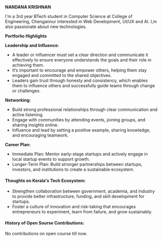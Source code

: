 **NANDANA KRISHNAN**

I'm a 3rd year BTech student in Computer Science at College of Engineering, Chengannur interested in Web Development, UI/UX and AI. I,m also passionate about new technologies.




**Portforlio Highlights**

**Leadership and Influence:**

* A leader or influencer must set a clear direction and communicate it effectively to ensure everyone understands the goals and their role in achieving them.
* It’s important to encourage and empower others, helping them stay engaged and committed to the shared objectives.
* Leaders gain trust through honesty and consistency, which enables them to influence others and successfully guide teams through change or challenges.


**Networking:**

* Build strong professional relationships through clear communication and active listening.
* Engage with communities by attending events, joining groups, and sharing insights online.
* Influence and lead by setting a positive example, sharing knowledge, and encouraging teamwork.


**Career Plan:**

* Immediate Plan: Mentor early-stage startups and actively engage in local startup events to support growth.
* Longer-Term Plan: Build stronger partnerships between startups, investors, and institutions to create a sustainable ecosystem.


#### Thoughts on Kerala's Tech Ecosystem:

* Strengthen collaboration between government, academia, and industry to provide better infrastructure, funding, and skill development for startups.
* Foster a culture of innovation and risk-taking that encourages entrepreneurs to experiment, learn from failure, and grow sustainably.


#### History of Open Sourse Contributions:

No contributions on open course till now.



